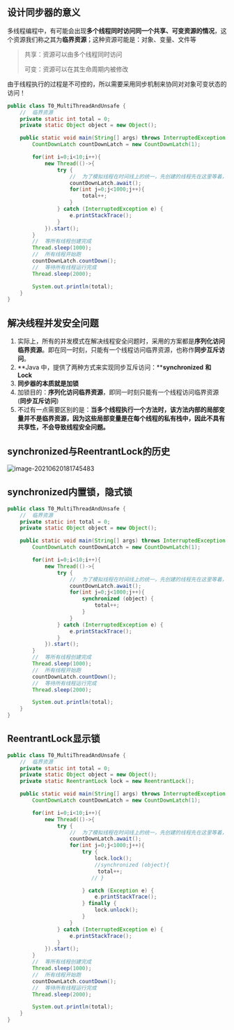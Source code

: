 ## 设计同步器的意义

多线程编程中，有可能会出现**多个线程同时访问同一个共享、可变资源的情况**，这个资源我们称之其为**临界资源**；这种资源可能是：对象、变量、文件等

> 共享：资源可以由多个线程同时访问
>
> 可变：资源可以在其生命周期内被修改

由于线程执行的过程是不可控的，所以需要采用同步机制来协同对对象可变状态的访问！

```java
public class T0_MultiThreadAndUnsafe {
    //  临界资源
    private static int total = 0;
    private static Object object = new Object();

    public static void main(String[] args) throws InterruptedException {
        CountDownLatch countDownLatch = new CountDownLatch(1);

        for(int i=0;i<10;i++){
            new Thread(()->{
                try {
                    //  为了模拟线程在时间线上的统一，先创建的线程先在这里等着，等到所有线程创建完了，再统一执行
                    countDownLatch.await();
                    for(int j=0;j<1000;j++){
                        total++;
                    }
                } catch (InterruptedException e) {
                    e.printStackTrace();
                }
            }).start();
        }
        //  等所有线程创建完成
        Thread.sleep(1000);
        //  所有线程开始跑
        countDownLatch.countDown();
        //  等待所有线程运行完成
        Thread.sleep(2000);

        System.out.println(total);
    }
}
```

## 解决线程并发安全问题

1. 实际上，所有的并发模式在解决线程安全问题时，采用的方案都是**序列化访问临界资源**。即在同一时刻，只能有一个线程访问临界资源，也称作**同步互斥访问**。
2. **Java 中，提供了两种方式来实现同步互斥访问：****synchronized** **和** **Lock**
3. **同步器的本质就是加锁**
4. 加锁目的：**序列化访问临界资源**，即同一时刻只能有一个线程访问临界资源(**同步互斥访问**)
5. 不过有一点需要区别的是：**当多个线程执行一个方法时，该方法内部的局部变量并不是临界资源，因为这些局部变量是在每个线程的私有栈中，因此不具有共享性，不会导致线程安全问题。**



## synchronized与ReentrantLock的历史

![image-20210620181745483](D:\Github\saas-yong\fullstack\Java架构师之路\Java并发编程\imgs\image-20210620181745483.png)



## synchronized内置锁，隐式锁

```java
public class T0_MultiThreadAndUnsafe {
    //  临界资源
    private static int total = 0;
    private static Object object = new Object();

    public static void main(String[] args) throws InterruptedException {
        CountDownLatch countDownLatch = new CountDownLatch(1);

        for(int i=0;i<10;i++){
            new Thread(()->{
                try {
                    //  为了模拟线程在时间线上的统一，先创建的线程先在这里等着，等到所有线程创建完了，再统一执行
                    countDownLatch.await();
                    for(int j=0;j<1000;j++){
                        synchronized (object) {
                            total++;
                        }
                    }
                } catch (InterruptedException e) {
                    e.printStackTrace();
                }
            }).start();
        }
        //  等所有线程创建完成
        Thread.sleep(1000);
        //  所有线程开始跑
        countDownLatch.countDown();
        //  等待所有线程运行完成
        Thread.sleep(2000);

        System.out.println(total);
    }
}
```



## ReentrantLock显示锁

```java
public class T0_MultiThreadAndUnsafe {
    //  临界资源
    private static int total = 0;
    private static Object object = new Object();
    private static ReentrantLock lock = new ReentrantLock();

    public static void main(String[] args) throws InterruptedException {
        CountDownLatch countDownLatch = new CountDownLatch(1);

        for(int i=0;i<10;i++){
            new Thread(()->{
                try {
                    //  为了模拟线程在时间线上的统一，先创建的线程先在这里等着，等到所有线程创建完了，再统一执行
                    countDownLatch.await();
                    for(int j=0;j<1000;j++){
                        try {
                            lock.lock();
                            //synchronized (object){
                             total++;
                           // }

                        } catch (Exception e) {
                            e.printStackTrace();
                        } finally {
                            lock.unlock();
                        }
                    }
                } catch (InterruptedException e) {
                    e.printStackTrace();
                }
            }).start();
        }
        //  等所有线程创建完成
        Thread.sleep(1000);
        //  所有线程开始跑
        countDownLatch.countDown();
        //  等待所有线程运行完成
        Thread.sleep(2000);

        System.out.println(total);
    }
}
```

